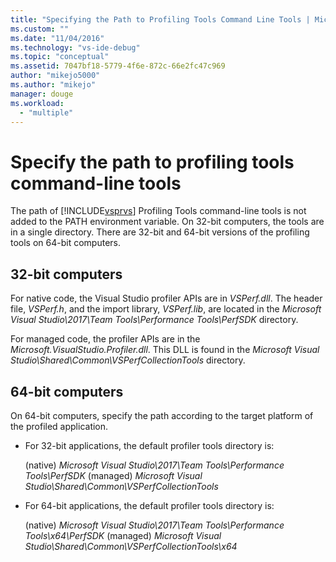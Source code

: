 ```yaml
---
title: "Specifying the Path to Profiling Tools Command Line Tools | Microsoft Docs"
ms.custom: ""
ms.date: "11/04/2016"
ms.technology: "vs-ide-debug"
ms.topic: "conceptual"
ms.assetid: 7047bf18-5779-4f6e-872c-66e2fc47c969
author: "mikejo5000"
ms.author: "mikejo"
manager: douge
ms.workload: 
  - "multiple"
---
```

# Specify the path to profiling tools command-line tools
The path of [!INCLUDE[vsprvs](../code-quality/includes/vsprvs_md.md)] Profiling Tools command-line tools is not added to the PATH environment variable. On 32-bit computers, the tools are in a single directory. There are 32-bit and 64-bit versions of the profiling tools on 64-bit computers.  
  
## 32-bit computers  
 For native code, the Visual Studio profiler APIs are in *VSPerf.dll*. The header file, *VSPerf.h*, and the import library, *VSPerf.lib*, are located in the *Microsoft Visual Studio\2017\Team Tools\Performance Tools\PerfSDK* directory.
  
 For managed code, the profiler APIs are in the *Microsoft.VisualStudio.Profiler.dll*. This DLL is found in the *Microsoft Visual Studio\Shared\Common\VSPerfCollectionTools* directory.
  
## 64-bit computers  
 On 64-bit computers, specify the path according to the target platform of the profiled application.  
  
-   For 32-bit applications, the default profiler tools directory is:  
  
     (native) *Microsoft Visual Studio\2017\Team Tools\Performance Tools\PerfSDK*
     (managed) *Microsoft Visual Studio\Shared\Common\VSPerfCollectionTools*  
  
-   For 64-bit applications, the default profiler tools directory is:  
  
     (native) *Microsoft Visual Studio\2017\Team Tools\Performance Tools\x64\PerfSDK*
     (managed) *Microsoft Visual Studio\Shared\Common\VSPerfCollectionTools\x64*